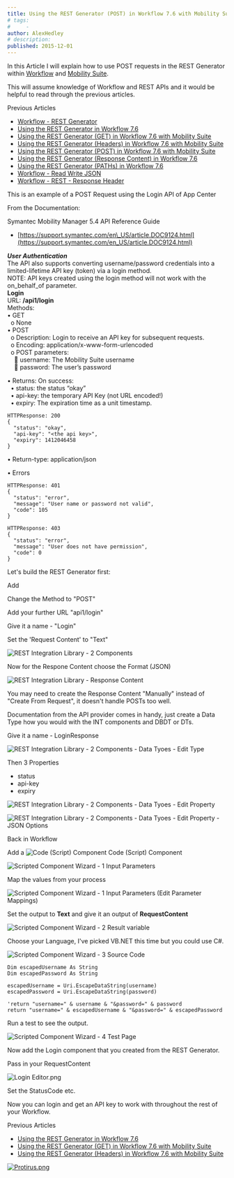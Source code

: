 ```yaml
---
title: Using the REST Generator (POST) in Workflow 7.6 with Mobility Suite
# tags:
#     - 
author: AlexHedley
# description: 
published: 2015-12-01
---
```


In this Article I will explain how to use POST requests in the REST Generator within [Workflow](http://www.symantec.com/connect/workflow-servicedesk) and [Mobility Suite](http://www.symantec.com/mobility/).

This will assume knowledge of Workflow and REST APIs and it would be helpful to read through the previous articles.
  
Previous Articles
  
- [Workflow - REST Generator](https://community.broadcom.com/symantecenterprise/viewdocument?DocumentKey=0c51c681-c801-4bcb-a02d-2c9c33c76f78&amp;CommunityKey=04ead5e9-3643-4118-b853-afa5a58710c6&amp;tab=librarydocuments)
- [Using the REST Generator in Workflow 7.6](https://community.broadcom.com/symantecenterprise/viewdocument?DocumentKey=e7c91120-a123-4625-979d-1734c77e75d7&amp;CommunityKey=04ead5e9-3643-4118-b853-afa5a58710c6&amp;tab=librarydocuments)
- [Using the REST Generator (GET) in Workflow 7.6 with Mobility Suite](https://community.broadcom.com/symantecenterprise/viewdocument?DocumentKey=a2dcdd55-e5af-4a79-98fb-20316278b763&amp;CommunityKey=04ead5e9-3643-4118-b853-afa5a58710c6&amp;tab=librarydocuments)
- [Using the REST Generator (Headers) in Workflow 7.6 with Mobility Suite](https://community.broadcom.com/symantecenterprise/viewdocument?DocumentKey=9436681a-270e-439f-ae3d-3b20b9a25341&amp;CommunityKey=04ead5e9-3643-4118-b853-afa5a58710c6&amp;tab=librarydocuments)
- [Using the REST Generator (POST) in Workflow 7.6 with Mobility Suite](https://community.broadcom.com/symantecenterprise/viewdocument?DocumentKey=f63d5608-8e51-43fb-a09e-c38ebca50cff&amp;CommunityKey=04ead5e9-3643-4118-b853-afa5a58710c6&amp;tab=librarydocuments)
- [Using the REST Generator (Response Content) in Workflow 7.6](https://community.broadcom.com/symantecenterprise/viewdocument?DocumentKey=70c640bd-f482-4db4-b56b-3770a85df85d&amp;CommunityKey=04ead5e9-3643-4118-b853-afa5a58710c6&amp;tab=librarydocuments)
- [Using the REST Generator (PATHs) in Workflow 7.6](https://community.broadcom.com/symantecenterprise/viewdocument?DocumentKey=e7c884d3-48d6-4f07-abfa-b6826cf35ae8&amp;CommunityKey=04ead5e9-3643-4118-b853-afa5a58710c6&amp;tab=librarydocuments)
- [Workflow - Read Write JSON](https://community.broadcom.com/symantecenterprise/viewdocument?DocumentKey=d8050704-5515-4e3c-8f82-0bc67a8260dc&amp;CommunityKey=04ead5e9-3643-4118-b853-afa5a58710c6&amp;tab=librarydocuments)
- [Workflow - REST - Response Header](https://community.broadcom.com/symantecenterprise/viewdocument?DocumentKey=92aa8f35-4dda-4afd-8639-1452c5e7e666&amp;CommunityKey=04ead5e9-3643-4118-b853-afa5a58710c6&amp;tab=librarydocuments)

This is an example of a POST Request using the Login API of App Center

From the Documentation:

Symantec Mobility Manager 5.4 API Reference Guide

- [https://support.symantec.com/en\_US/article.DOC9124.html](https://support.symantec.com/en_US/article.DOC9124.html)

***User Authentication***  
	The API also supports converting username/password credentials into a limited-lifetime API key (token) via a login method.  
	NOTE: API keys created using the login method will not work with the on\_behalf\_of parameter.  
	**Login**  
	URL: **/api1/login**  
	Methods:  
	• GET  
	  o None  
	• POST  
	  o Description: Login to receive an API key for subsequent requests.  
	  o Encoding: application/x-www-form-urlencoded  
	  o POST parameters:  
	     username: The Mobility Suite username  
	     password: The user’s password

• Returns: On success:  
	  • status: the status “okay”  
	  • api-key: the temporary API Key (not URL encoded!)  
	  • expiry: The expiration time as a unit timestamp.

    HTTPResponse: 200
    {
      "status": "okay",
      "api-key": "<the api key>",
      "expiry": 1412046458
    }

• Return-type: application/json

• Errors

    HTTPResponse: 401
    {
      "status": "error",
      "message": "User name or password not valid",
      "code": 105
    }

    HTTPResponse: 403
    {
      "status": "error",
      "message": "User does not have permission",
      "code": 0
    }

Let's build the REST Generator first:

Add

Change the Method to "POST"

Add your further URL "api1/login"

Give it a name - "Login"

Set the 'Request Content' to "Text"

![REST Integration Library - 2 Components](images\RESTIntegrationLibrary-2Components.png)

Now for the Respone Content choose the Format (JSON)

![REST Integration Library - Response Content](images\RESTIntegrationLibrary-ResponseContent.png)

You may need to create the Response Content "Manually" instead of "Create From Request", it doesn't handle POSTs too well.

Documentation from the API provider comes in handy, just create a Data Type how you would with the INT components and DBDT or DTs.

Give it a name - LoginResponse

![REST Integration Library - 2 Components - Data Tyoes - Edit Type](images\RESTIntegrationLibrary-2Components-DataTyoes-EditType.png)

Then 3 Properties

- status
- api-key
- expiry

![REST Integration Library - 2 Components - Data Tyoes - Edit Property](images\RESTIntegrationLibrary-2Components-DataTyoes-EditProperty.png)

![REST Integration Library - 2 Components - Data Tyoes - Edit Property - JSON Options](images\RESTIntegrationLibrary-2Components-DataTyoes-EditProperty-JSONOptions.png)

Back in Workflow

Add a ![Code (Script) Component](images\CodeScriptComponent.png) Code (Script) Component

![Scripted Component Wizard - 1 Input Parameters](images\ScriptedComponentWizard-1InputParameters.png)

Map the values from your process

![Scripted Component Wizard - 1 Input Parameters (Edit Parameter Mappings)](images\ScriptedComponenWizard-1InputParametersEditParameterMappings.png)

Set the output to **Text** and give it an output of **RequestContent**

![Scripted Component Wizard - 2 Result variable](images\ScriptedComponentWizard-2Resultvariable.png)

Choose your Language, I've picked VB.NET this time but you could use C#.

![Scripted Component Wizard - 3 Source Code](images\ScriptedComponentWizard-3SourceCode.png)

    Dim escapedUsername As String
    Dim escapedPassword As String
    
    escapedUsername = Uri.EscapeDataString(username)
    escapedPassword = Uri.EscapeDataString(password)
    
    'return "username=" & username & "&password=" & password
    return "username=" & escapedUsername & "&password=" & escapedPassword

Run a test to see the output.

![Scripted Component Wizard - 4 Test Page](images\ScriptedComponentWizard-4TestPage.png)

Now add the Login component that you created from the REST Generator.

Pass in your RequestContent

![Login Editor.png](images\LoginEditor.png)

Set the StatusCode etc.

Now you can login and get an API key to work with throughout the rest of your Workflow.

Previous Articles

- [Using the REST Generator in Workflow 7.6](https://community.broadcom.com/symantecenterprise/viewdocument?DocumentKey=e7c91120-a123-4625-979d-1734c77e75d7&amp;CommunityKey=04ead5e9-3643-4118-b853-afa5a58710c6&amp;tab=librarydocuments)
- [Using the REST Generator (GET) in Workflow 7.6 with Mobility Suite](https://community.broadcom.com/symantecenterprise/viewdocument?DocumentKey=a2dcdd55-e5af-4a79-98fb-20316278b763&amp;CommunityKey=04ead5e9-3643-4118-b853-afa5a58710c6&amp;tab=librarydocuments)
- [Using the REST Generator (Headers) in Workflow 7.6 with Mobility Suite](https://community.broadcom.com/symantecenterprise/viewdocument?DocumentKey=9436681a-270e-439f-ae3d-3b20b9a25341&amp;CommunityKey=04ead5e9-3643-4118-b853-afa5a58710c6&amp;tab=librarydocuments)

[![Protirus.png](images\Protirus.png)](https://www.protirus.com/)
